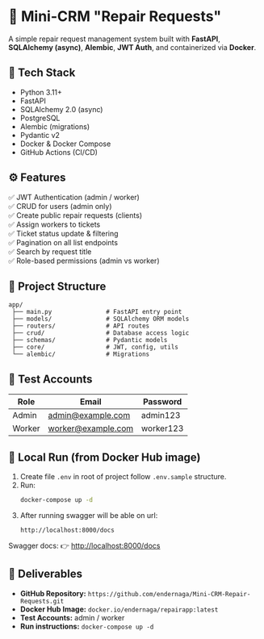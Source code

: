 # 🧰 Mini-CRM "Repair Requests"

A simple repair request management system built with **FastAPI**, **SQLAlchemy (async)**, **Alembic**, **JWT Auth**, and containerized via **Docker**.

## 🚀 Tech Stack
- Python 3.11+
- FastAPI
- SQLAlchemy 2.0 (async)
- PostgreSQL
- Alembic (migrations)
- Pydantic v2
- Docker & Docker Compose
- GitHub Actions (CI/CD)

## ⚙️ Features
✅ JWT Authentication (admin / worker)  
✅ CRUD for users (admin only)  
✅ Create public repair requests (clients)  
✅ Assign workers to tickets  
✅ Ticket status update & filtering  
✅ Pagination on all list endpoints  
✅ Search by request title  
✅ Role-based permissions (admin vs worker)

## 🧩 Project Structure

```
app/
 ├── main.py               # FastAPI entry point
 ├── models/               # SQLAlchemy ORM models
 ├── routers/              # API routes
 ├── crud/                 # Database access logic
 ├── schemas/              # Pydantic models
 ├── core/                 # JWT, config, utils
 └── alembic/              # Migrations
```

## 🔑 Test Accounts

| Role   | Email               | Password  |
|--------|---------------------|------------|
| Admin  | admin@example.com   | admin123   |
| Worker | worker@example.com  | worker123  |


## 🐳 Local Run (from Docker Hub image)

1. Create file `.env` in root of project follow `.env.sample` structure.  
2. Run:
   ```bash
   docker-compose up -d
   ```
3. After running swagger will be able on url:
   ```
   http://localhost:8000/docs
   ```

Swagger docs: 👉 [http://localhost:8000/docs](http://localhost:8000/docs)

## 🧰 Deliverables

- **GitHub Repository:** `https://github.com/endernaga/Mini-CRM-Repair-Requests.git`
- **Docker Hub Image:** `docker.io/endernaga/repairapp:latest`
- **Test Accounts:** admin / worker
- **Run instructions:** `docker-compose up -d`
